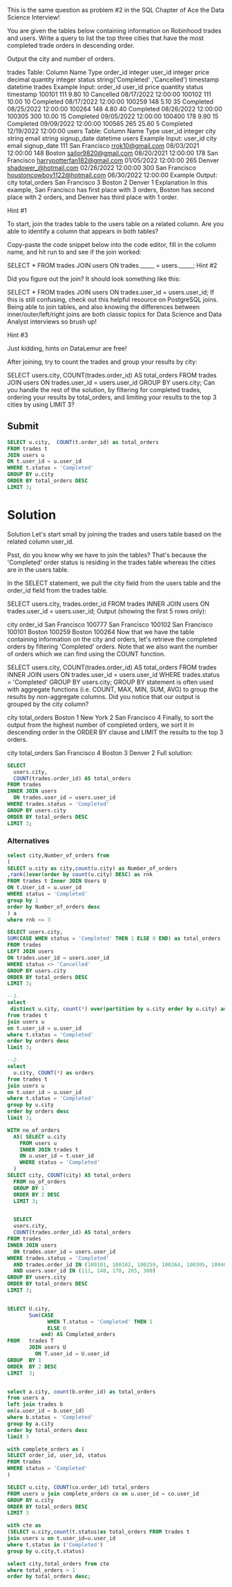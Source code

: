 This is the same question as problem #2 in the SQL Chapter of Ace the Data Science Interview!

You are given the tables below containing information on Robinhood trades and users. Write a query to list the top three cities that have the most completed trade orders in descending order.

Output the city and number of orders.

trades Table:
Column Name	Type
order_id	integer
user_id	integer
price	decimal
quantity	integer
status	string('Completed' ,'Cancelled')
timestamp	datetime
trades Example Input:
order_id	user_id	price	quantity	status	timestamp
100101	111	9.80	10	Cancelled	08/17/2022 12:00:00
100102	111	10.00	10	Completed	08/17/2022 12:00:00
100259	148	5.10	35	Completed	08/25/2022 12:00:00
100264	148	4.80	40	Completed	08/26/2022 12:00:00
100305	300	10.00	15	Completed	09/05/2022 12:00:00
100400	178	9.90	15	Completed	09/09/2022 12:00:00
100565	265	25.60	5	Completed	12/19/2022 12:00:00
users Table:
Column Name	Type
user_id	integer
city	string
email	string
signup_date	datetime
users Example Input:
user_id	city	email	signup_date
111	San Francisco	rrok10@gmail.com	08/03/2021 12:00:00
148	Boston	sailor9820@gmail.com	08/20/2021 12:00:00
178	San Francisco	harrypotterfan182@gmail.com	01/05/2022 12:00:00
265	Denver	shadower_@hotmail.com	02/26/2022 12:00:00
300	San Francisco	houstoncowboy1122@hotmail.com	06/30/2022 12:00:00
Example Output:
city	total_orders
San Francisco	3
Boston	2
Denver	1
Explanation
In this example, San Francisco has first place with 3 orders, Boston has second place with 2 orders, and Denver has third place with 1 order.

Hint #1

To start, join the trades table to the users table on a related column. Are you able to identify a column that appears in both tables?

Copy-paste the code snippet below into the code editor, fill in the column name, and hit run to and see if the join worked:

SELECT * 
FROM trades
JOIN users
  ON trades._____ = users._____;
Hint #2

Did you figure out the join? It should look something like this:

SELECT * 
FROM trades
JOIN users 
  ON trades.user_id = users.user_id;
If this is still confusing, check out this helpful resource on PostgreSQL joins. Being able to join tables, and also knowing the differences between inner/outer/left/right joins are both classic topics for Data Science and Data Analyst interviews so brush up!

Hint #3

Just kidding, hints on DataLemur are free!

After joining, try to count the trades and group your results by city:

SELECT users.city, 
  COUNT(trades.order_id) AS total_orders
FROM trades 
JOIN users
  ON trades.user_id = users.user_id 
GROUP BY users.city;
Can you handle the rest of the solution, by filtering for completed trades, ordering your results by total_orders, and limiting your results to the top 3 cities by using LIMIT 3?

## Submit
```sql
SELECT u.city,	COUNT(t.order_id) as total_orders
FROM trades t
JOIN users u
ON t.user_id = u.user_id
WHERE t.status = 'Completed'
GROUP BY u.city
ORDER BY total_orders DESC
LIMIT 3;
```

# Solution
Solution
Let's start small by joining the trades and users table based on the related column user_id.

Psst, do you know why we have to join the tables? That's because the 'Completed' order status is residing in the trades table whereas the cities are in the users table.

In the SELECT statement, we pull the city field from the users table and the order_id field from the trades table.

SELECT users.city, trades.order_id
FROM trades
INNER JOIN users
  ON trades.user_id = users.user_id;
Output (showing the first 5 rows only):

city	order_id
San Francisco	100777
San Francisco	100102
San Francisco	100101
Boston	100259
Boston	100264
Now that we have the table containing information on the city and orders, let's retrieve the completed orders by filtering 'Completed' orders. Note that we also want the number of orders which we can find using the COUNT function.

SELECT 
  users.city,
  COUNT(trades.order_id) AS total_orders
FROM trades 
INNER JOIN users 
  ON trades.user_id = users.user_id
WHERE trades.status = 'Completed'
GROUP BY users.city;
GROUP BY statement is often used with aggregate functions (i.e. COUNT, MAX, MIN, SUM, AVG) to group the results by non-aggregate columns. Did you notice that our output is grouped by the city column?

city	total_orders
Boston	1
New York	2
San Francisco	4
Finally, to sort the output from the highest number of completed orders, we sort it in descending order in the ORDER BY clause and LIMIT the results to the top 3 orders.

city	total_orders
San Francisco	4
Boston	3
Denver	2
Full solution:

```sql
SELECT 
  users.city, 
  COUNT(trades.order_id) AS total_orders 
FROM trades 
INNER JOIN users 
  ON trades.user_id = users.user_id 
WHERE trades.status = 'Completed' 
GROUP BY users.city 
ORDER BY total_orders DESC
LIMIT 3;
```

### Alternatives
```sql
select city,Number_of_orders from 
(
SELECT u.city as city,count(u.city) as Number_of_orders
,rank()over(order by count(u.city) DESC) as rnk
FROM trades t Inner JOIN Users U
ON t.User_id = u.user_id
WHERE status = 'Completed'
group by 1
order by Number_of_orders desc
) a
where rnk <= 3
```

```sql
SELECT users.city,
SUM(CASE WHEN status = 'Completed' THEN 1 ELSE 0 END) as total_orders
FROM trades
LEFT JOIN users
ON trades.user_id = users.user_id
WHERE status <> 'Cancelled'
GROUP BY users.city
ORDER BY total_orders DESC
LIMIT 3;
```

```sql
--1.
select
 distinct u.city, count(*) over(partition by u.city order by u.city) as orders
from trades t 
join users u 
on t.user_id = u.user_id
where t.status = 'Completed'
order by orders desc
limit 3;

--2.
select
  u.city, COUNT(*) as orders
from trades t 
join users u 
on t.user_id = u.user_id
where t.status = 'Completed'
group by u.city
order by orders desc
limit 3;

```

```sql
WITH no_of_orders 
  AS( SELECT u.city 
    FROM users u
    INNER JOIN trades t
    ON u.user_id = t.user_id
    WHERE status = 'Completed'
  )
SELECT city, COUNT(city) AS total_orders 
  FROM no_of_orders
  GROUP BY 1
  ORDER BY 2 DESC
  LIMIT 3;


  SELECT 
  users.city, 
  COUNT(trades.order_id) AS total_orders 
FROM trades 
INNER JOIN users 
  ON trades.user_id = users.user_id 
WHERE trades.status = 'Completed' 
  AND trades.order_id IN (100101, 100102, 100259, 100264, 100305, 100400, 100565)
  AND users.user_id IN (111, 148, 178, 265, 300)
GROUP BY users.city 
ORDER BY total_orders DESC
LIMIT 3;


SELECT U.city,
       Sum(CASE
             WHEN T.status = 'Completed' THEN 1
             ELSE 0
           end) AS Completed_orders
FROM   trades T
       JOIN users U
         ON T.user_id = U.user_id
GROUP  BY 1
ORDER  BY 2 DESC
LIMIT  3; 


select a.city, count(b.order_id) as total_orders
from users a 
left join trades b 
on(a.user_id = b.user_id)
where b.status = 'Completed'
group by a.city
order by total_orders desc 
limit 3

with complete_orders as (
SELECT order_id, user_id, status
FROM trades
WHERE status = 'Completed'
)

SELECT u.city, COUNT(co.order_id) total_orders 
FROM users u join complete_orders co on u.user_id = co.user_id
GROUP BY u.city
ORDER BY total_orders DESC
LIMIT 3

with cte as 
(SELECT u.city,count(t.status)as total_orders FROM trades t
join users u on t.user_id=u.user_id
where t.status in ('Completed')
group by u.city,t.status)

select city,total_orders from cte 
where total_orders > 1
order by total_orders desc;
```